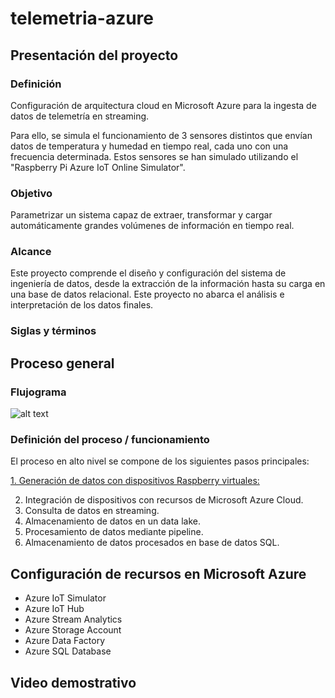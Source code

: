 # telemetria-azure

## Presentación del proyecto
### Definición

Configuración de arquitectura cloud en Microsoft Azure para la ingesta de datos de telemetría en streaming.

Para ello, se simula el funcionamiento de 3 sensores distintos que envían datos de temperatura y humedad en tiempo real, cada uno con una frecuencia determinada. Estos sensores se han simulado utilizando el "Raspberry Pi Azure IoT Online Simulator".

### Objetivo

Parametrizar un sistema capaz de extraer, transformar y cargar automáticamente grandes volúmenes de información en tiempo real.

### Alcance

Este proyecto comprende el diseño y configuración del sistema de ingeniería de datos, desde la extracción de la información hasta su carga en una base de datos relacional. Este proyecto no abarca el análisis e interpretación de los datos finales.

### Siglas y términos

## Proceso general

### Flujograma

![alt text](https://github.com/EnriqueSancho18/telemetria-azure/blob/main/images/20230527-M04-S06-Proyecto%20Consolidaci%C3%B3n_v1.1.png?raw=true)

### Definición del proceso / funcionamiento

El proceso en alto nivel se compone de los siguientes pasos principales:

  <ins>1. Generación de datos con dispositivos Raspberry virtuales:</ins>


  
2. Integración de dispositivos con recursos de Microsoft Azure Cloud.
3. Consulta de datos en streaming.
4. Almacenamiento de datos en un data lake.
5. Procesamiento de datos mediante pipeline.
6. Almacenamiento de datos procesados en base de datos SQL.

## Configuración de recursos en Microsoft Azure
* Azure IoT Simulator
* Azure IoT Hub
* Azure Stream Analytics
* Azure Storage Account
* Azure Data Factory
* Azure SQL Database

## Video demostrativo

